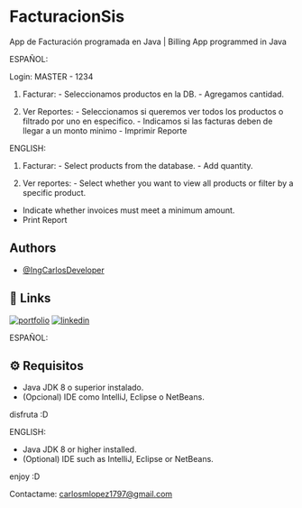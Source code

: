 
# FacturacionSis

App de Facturación programada en Java | Billing App programmed in Java

ESPAÑOL:

Login: MASTER - 1234

1) Facturar: - Seleccionamos productos en la DB.
             - Agregamos cantidad.
   
3) Ver Reportes: - Seleccionamos si queremos ver todos los productos o filtrado por uno en especifico.
                 - Indicamos si las facturas deben de llegar a un monto minimo
                 - Imprimir Reporte

ENGLISH:

1) Facturar: - Select products from the database.
             - Add quantity.

3) Ver reportes: - Select whether you want to view all products or filter by a specific product.
- Indicate whether invoices must meet a minimum amount.
- Print Report

## Authors

- [@IngCarlosDeveloper](https://www.github.com/IngCarlosDeveloper)


## 🔗 Links
[![portfolio](https://img.shields.io/badge/my_portfolio-000?style=for-the-badge&logo=ko-fi&logoColor=white)](https://github.com/IngCarlosDeveloper)
[![linkedin](https://img.shields.io/badge/linkedin-0A66C2?style=for-the-badge&logo=linkedin&logoColor=white)](https://www.linkedin.com/in/ingcarlosdeveloper/)

ESPAÑOL:
## ⚙️ Requisitos

- Java JDK 8 o superior instalado.
- (Opcional) IDE como IntelliJ, Eclipse o NetBeans.

disfruta :D

ENGLISH:

- Java JDK 8 or higher installed.
- (Optional) IDE such as IntelliJ, Eclipse or NetBeans.

enjoy :D

Contactame: carlosmlopez1797@gmail.com
